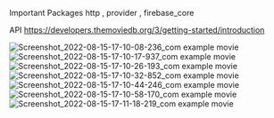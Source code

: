 Important Packages
http , provider , firebase_core

API
https://developers.themoviedb.org/3/getting-started/introduction

![Screenshot_2022-08-15-17-10-08-236_com example movie](https://user-images.githubusercontent.com/91227030/186210662-c11e8af8-be56-4972-8ecd-5dfdd5e2bb91.jpg)
![Screenshot_2022-08-15-17-10-17-937_com example movie](https://user-images.githubusercontent.com/91227030/186210780-2816dbf1-2a5e-49e9-8547-868e3b42efad.jpg)
![Screenshot_2022-08-15-17-10-26-193_com example movie](https://user-images.githubusercontent.com/91227030/186210809-29324ff5-2e6a-4f9c-9978-2a5f72a1572f.jpg)
![Screenshot_2022-08-15-17-10-32-852_com example movie](https://user-images.githubusercontent.com/91227030/186210833-4da93e07-d941-4ba6-8577-43a5a9b53c81.jpg)
![Screenshot_2022-08-15-17-10-44-246_com example movie](https://user-images.githubusercontent.com/91227030/186210834-b218da0f-2352-4e35-bada-d8da012b2d4d.jpg)
![Screenshot_2022-08-15-17-10-58-170_com example movie](https://user-images.githubusercontent.com/91227030/186210859-53060b3e-4301-4d83-a7dd-be0535d5a613.jpg)
![Screenshot_2022-08-15-17-11-18-219_com example movie](https://user-images.githubusercontent.com/91227030/186210929-807faa35-c323-4512-be9e-a5ee26d239a2.jpg)




